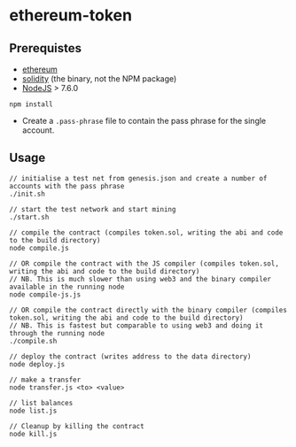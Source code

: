 # ethereum-token

## Prerequistes

- [ethereum](https://github.com/ethereum/go-ethereum/wiki/Building-Ethereum)
- [solidity](https://solidity.readthedocs.io/en/develop/installing-solidity.html) (the binary, not the NPM package)
- [NodeJS](https://nodejs.org/en/) > 7.6.0

```
npm install
```

- Create a `.pass-phrase` file to contain the pass phrase for the single account.

## Usage

```
// initialise a test net from genesis.json and create a number of accounts with the pass phrase
./init.sh

// start the test network and start mining
./start.sh

// compile the contract (compiles token.sol, writing the abi and code to the build directory)
node compile.js

// OR compile the contract with the JS compiler (compiles token.sol, writing the abi and code to the build directory)
// NB. This is much slower than using web3 and the binary compiler available in the running node
node compile-js.js

// OR compile the contract directly with the binary compiler (compiles token.sol, writing the abi and code to the build directory)
// NB. This is fastest but comparable to using web3 and doing it through the running node
./compile.sh

// deploy the contract (writes address to the data directory)
node deploy.js

// make a transfer
node transfer.js <to> <value>

// list balances
node list.js

// Cleanup by killing the contract
node kill.js
```
